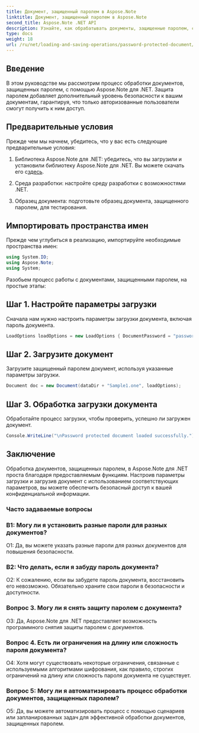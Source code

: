 ```yaml
---
title: Документ, защищенный паролем в Aspose.Note
linktitle: Документ, защищенный паролем в Aspose.Note
second_title: Aspose.Note .NET API
description: Узнайте, как обрабатывать документы, защищенные паролем, с помощью Aspose.Note для .NET. Защитите свою конфиденциальную информацию с легкостью.
type: docs
weight: 18
url: /ru/net/loading-and-saving-operations/password-protected-document/
---
```

## Введение

В этом руководстве мы рассмотрим процесс обработки документов, защищенных паролем, с помощью Aspose.Note для .NET. Защита паролем добавляет дополнительный уровень безопасности к вашим документам, гарантируя, что только авторизованные пользователи смогут получить к ним доступ.

## Предварительные условия

Прежде чем мы начнем, убедитесь, что у вас есть следующие предварительные условия:

1.  Библиотека Aspose.Note для .NET: убедитесь, что вы загрузили и установили библиотеку Aspose.Note для .NET. Вы можете скачать его с[здесь](https://releases.aspose.com/note/net/).

2. Среда разработки: настройте среду разработки с возможностями .NET.

3. Образец документа: подготовьте образец документа, защищенного паролем, для тестирования.

## Импортировать пространства имен

Прежде чем углубиться в реализацию, импортируйте необходимые пространства имен:

```csharp
using System.IO;
using Aspose.Note;
using System;
```

Разобьем процесс работы с документами, защищенными паролем, на простые этапы:

## Шаг 1. Настройте параметры загрузки

Сначала нам нужно настроить параметры загрузки документа, включая пароль документа.

```csharp
LoadOptions loadOptions = new LoadOptions { DocumentPassword = "password" };
```

## Шаг 2. Загрузите документ

Загрузите защищенный паролем документ, используя указанные параметры загрузки.

```csharp
Document doc = new Document(dataDir + "Sample1.one", loadOptions);
```

## Шаг 3. Обработка загрузки документа

Обработайте процесс загрузки, чтобы проверить, успешно ли загружен документ.

```csharp
Console.WriteLine("\nPassword protected document loaded successfully.");
```

## Заключение

Обработка документов, защищенных паролем, в Aspose.Note для .NET проста благодаря предоставляемым функциям. Настроив параметры загрузки и загрузив документ с использованием соответствующих параметров, вы можете обеспечить безопасный доступ к вашей конфиденциальной информации.

### Часто задаваемые вопросы

### В1: Могу ли я установить разные пароли для разных документов?

О1: Да, вы можете указать разные пароли для разных документов для повышения безопасности.

### В2: Что делать, если я забуду пароль документа?

О2: К сожалению, если вы забудете пароль документа, восстановить его невозможно. Обязательно храните свои пароли в безопасности и доступности.

### Вопрос 3. Могу ли я снять защиту паролем с документа?

О3: Да, Aspose.Note для .NET предоставляет возможность программного снятия защиты паролем с документов.

### Вопрос 4. Есть ли ограничения на длину или сложность пароля документа?

О4: Хотя могут существовать некоторые ограничения, связанные с используемыми алгоритмами шифрования, как правило, строгих ограничений на длину или сложность пароля документа не существует.

### Вопрос 5: Могу ли я автоматизировать процесс обработки документов, защищенных паролем?

О5: Да, вы можете автоматизировать процесс с помощью сценариев или запланированных задач для эффективной обработки документов, защищенных паролем.